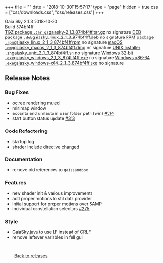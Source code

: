 +++
title = ""
date = "2018-10-30T15:57:17"
type = "page"
hidden = true
css = ["css/downloads.css", "css/releases.css"]
+++

<div class="download-container">
<div id="download-title">
<i class="fa-solid fa-tag"></i>
Gaia Sky <span class="downloads-version">2.1.3</span> 
<time class="downloads-releasedate" datetime="2018-10-30T15:57:17" title="Published: 2018-10-30T15:57:17"><i class="fa-solid fa-calendar"></i> 2018-10-30</time>
<div class="downloads-build">Build 874bf4ff</div></div>
<div class="download-section">
<a href="https://gaia.ari.uni-heidelberg.de/gaiasky/releases/2.1.3.874bf4ff/gaiasky-2.1.3.874bf4ff.tar.gz" class="download-button"><i class="fa-solid fa-file-zipper"></i> TGZ package <code>.tar.gz</code><span class="download-sub">gaiasky-2.1.3.874bf4ff.tar.gz</span></a>
<span class="signature">no signature</span>
<a href="https://gaia.ari.uni-heidelberg.de/gaiasky/releases/2.1.3.874bf4ff/gaiasky_linux_2_1_3_874bf4ff.deb" class="download-button"><i class="fa-brands fa-debian"></i> DEB package <code>.deb</code><span class="download-sub">gaiasky_linux_2_1_3_874bf4ff.deb</span></a>
<span class="signature">no signature</span>
<a href="https://gaia.ari.uni-heidelberg.de/gaiasky/releases/2.1.3.874bf4ff/gaiasky_linux_2_1_3_874bf4ff.rpm" class="download-button"><i class="fa-brands fa-fedora"></i> RPM package <code>.rpm</code><span class="download-sub">gaiasky_linux_2_1_3_874bf4ff.rpm</span></a>
<span class="signature">no signature</span>
<a href="https://gaia.ari.uni-heidelberg.de/gaiasky/releases/2.1.3.874bf4ff/gaiasky_macos_2_1_3_874bf4ff.dmg" class="download-button"><i class="fa-brands fa-apple"></i> macOS <code>.dmg</code><span class="download-sub">gaiasky_macos_2_1_3_874bf4ff.dmg</span></a>
<span class="signature">no signature</span>
<a href="https://gaia.ari.uni-heidelberg.de/gaiasky/releases/2.1.3.874bf4ff/gaiasky_unix_2_1_3_874bf4ff.sh" class="download-button"><i class="fa fa-terminal"></i> UNIX Installer <code>.sh</code><span class="download-sub">gaiasky_unix_2_1_3_874bf4ff.sh</span></a>
<span class="signature">no signature</span>
<a href="https://gaia.ari.uni-heidelberg.de/gaiasky/releases/2.1.3.874bf4ff/gaiasky_windows_2_1_3_874bf4ff.exe" class="download-button"><i class="fa-brands fa-windows"></i> Windows 32-bit <code>.exe</code><span class="download-sub">gaiasky_windows_2_1_3_874bf4ff.exe</span></a>
<span class="signature">no signature</span>
<a href="https://gaia.ari.uni-heidelberg.de/gaiasky/releases/2.1.3.874bf4ff/gaiasky_windows-x64_2_1_3_874bf4ff.exe" class="download-button"><i class="fa-brands fa-windows"></i> Windows x86-64 <code>.exe</code><span class="download-sub">gaiasky_windows-x64_2_1_3_874bf4ff.exe</span></a>
<span class="signature">no signature</span>
</div>
</div>

<section class="release-notes">

# Release Notes

### Bug Fixes

* octree rendering muted
* minimap window
* accents and umlauts in user folder path (win) [#314](https://gitlab.com/langurmonkey/gaiasky/issues/314)
* start button status update [#313](https://gitlab.com/langurmonkey/gaiasky/issues/313)

### Code Refactoring

* startup log
* shader include directive changed

### Documentation

* remove old references to `gaiasandbox`

### Features

* new shader init & various improvements
* add proper motions to stil data provider
* initial support for proper motions over SAMP
* individual constellation selectors [#275](https://gitlab.com/langurmonkey/gaiasky/issues/275)

### Style

* GaiaSky.java to use LF instead of CRLF
* remove leftover variables in full gui
</section>


<p class="center-text" style="padding: 30px;">
<i class="fa-solid fa-circle-arrow-left"></i> <a href="/downloads/releases">Back to releases</a>
</p>
